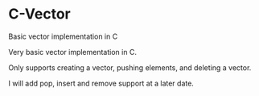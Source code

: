 # C-Vector
Basic vector implementation in C

Very basic vector implementation in C. 

Only supports creating a vector, pushing elements, and deleting a vector.

I will add pop, insert and remove support at a later date. 
